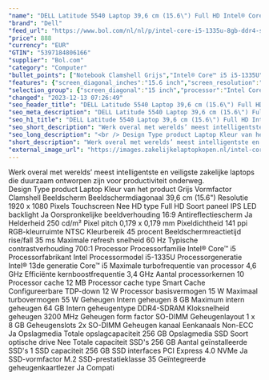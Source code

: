```yaml
---
"name": "DELL Latitude 5540 Laptop 39,6 cm (15.6\") Full HD Intel® Core™ i5 i5-1335U 8 GB DDR4-SDRAM 256 GB SSD Wi-Fi 6E (802.11ax) Windows 11 Pro Grijs"
"brand": "Dell"
"feed_url": "https://www.bol.com/nl/nl/p/intel-core-i5-1335u-8gb-ddr4-sdram-256gb-ssd-39-6-cm-full-hd-1920-x-1080-ips-intel-iris-xe-graphics-lan-wlan-webcam-windows-11-pro-64-bit/9300000148468908"
"price": 888
"currency": "EUR"
"GTIN": "5397184806166"
"supplier": "Bol.com"
"category": "Computer"
"bullet_points": ["Notebook Clamshell Grijs","Intel® Core™ i5 i5-1335U","39,6 cm (15.6\") Full HD 1920 x 1080 Pixels IPS LED backlight 16:9","8 GB DDR4-SDRAM 3200 MHz 1 x 8 GB","256 GB SSD","Intel Iris Xe Graphics","Wi-Fi 6E (802.11ax) Ethernet LAN 10,100,1000 Mbit/s Bluetooth","Lithium-Ion (Li-Ion) 54 Wh 65 W","Windows 11 Pro 64-bit"]
"features": {"screen_diagonal_inches":"15.6 inch","screen_resolution":"1920 x 1080 Pixels","processor_family":"Intel® Core™ i5","memory_size":"8 GB","memory_type":"DDR4-SDRAM","total_storage_space":"256 GB","operating_system":"Windows","battery_capacity":"54 Wh","width":"357,8 mm","depth":"233,3 mm","weight":"1,61 kg","graphics_card":"Intel Iris Xe Graphics"}
"selection_group": {"screen_diagonal":"15 inch","processor":"Intel Core i5","changed_price_past_3_days":false,"product_family":"Latitude"}
"changed": "2023-12-13 07:26:49"
"seo_header_title": "DELL Latitude 5540 Laptop 39,6 cm (15.6\") Full HD Intel® Core™ i5 i5-1335U 8 GB DDR4-SDRAM 256 GB SSD Wi-Fi 6E (802.11ax) Windows 11 Pro Grijs"
"seo_meta_description": "DELL Latitude 5540 Laptop 39,6 cm (15.6\") Full HD Intel® Core™ i5 i5-1335U 8 GB DDR4-SDRAM 256 GB SSD Wi-Fi 6E (802.11ax) Windows 11 Pro Grijs"
"seo_h1_title": "DELL Latitude 5540 Laptop 39,6 cm (15.6\") Full HD Intel® Core™ i5 i5-1335U 8 GB DDR4-SDRAM 256 GB SSD Wi-Fi 6E (802.11ax) Windows 11 Pro Grijs"
"seo_short_description": "Werk overal met werelds’ meest intelligentste en veiligste zakelijke laptops die duurzaam ontworpen zijn voor productiviteit onderweg."
"seo_long_description": "<br /> Design Type product Laptop Kleur van het product Grijs Vormfactor Clamshell Beeldscherm Beeldschermdiagonaal 39,6 cm (15. 6\") Resolutie 1920 x 1080 Pixels Touchscreen Nee HD type Full HD Soort paneel IPS LED backlight Ja Oorspronkelijke beeldverhouding 16:9 Antireflectiescherm Ja Helderheid 250 cd/m² Pixel pitch 0,179 x 0,179 mm Pixeldichtheid 141 ppi RGB-kleurruimte NTSC Kleurbereik 45 procent Beeldschermreactietijd rise/fall 35 ms Maximale refresh snelheid 60 Hz Typische contrastverhouding 700:1 Processor Processorfamilie Intel® Core™ i5 Processorfabrikant Intel Processormodel i5-1335U Processorgeneratie Intel® 13de generatie Core™ i5 Maximale turbofrequentie van processor 4,6 GHz Efficiënte kernboostfrequentie 3,4 GHz Aantal processorkernen 10 Processor cache 12 MB Processor cache type Smart Cache Configureerbare TDP-down 12 W Processor basisvermogen 15 W Maximaal turbovermogen 55 W Geheugen Intern geheugen 8 GB Maximum intern geheugen 64 GB Intern geheugentype DDR4-SDRAM Kloksnelheid geheugen 3200 MHz Geheugen form factor SO-DIMM Geheugenlayout 1 x 8 GB Geheugenslots 2x SO-DIMM Geheugen kanaal Eenkanaals Non-ECC Ja Opslagmedia Totale opslagcapaciteit 256 GB Opslagmedia SSD Soort optische drive Nee Totale capaciteit SSD's 256 GB Aantal geïnstalleerde SSD's 1 SSD capaciteit 256 GB SSD interfaces PCI Express 4. 0 NVMe Ja SSD-vormfactor M. 2 SSD-prestatieklasse 35 Geïntegreerde geheugenkaartlezer Ja Compati"
"short_description": "Werk overal met werelds’ meest intelligentste en veiligste zakelijke laptops die duurzaam ontworpen zijn voor productiviteit onderweg. Design Type product Laptop Kleur van het product Grijs Vormfactor Clamshell Beeldscherm Beeldschermdiagonaal 39,6 cm (15.6\") Resolutie 1920 x 1080 Pixels Touchscreen Nee HD type Full HD Soort paneel IPS LED backlight Ja Oorspronkelijke beeldverhouding 16:9 Antireflectiescherm Ja Helderheid 250 cd/m² Pixel pitch 0,179 x 0,179 mm Pixeldichtheid 141 ppi RGB-kleurruimte NTSC Kleurbereik 45 procent Beeldschermreactietijd rise/fall 35 ms Maximale refresh snelheid 60 Hz Typische contrastverhouding 700:1 Processor Processorfamilie Intel® Core™ i5 Processorfabrikant Intel Processormodel i5-1335U Processorgeneratie Intel® 13de generatie Core™ i5 Maximale turbofrequentie van processor 4,6 GHz Efficiënte kernboostfrequentie 3,4 GHz Aantal processorkernen 10 Processor cache 12 MB Processor cache type Smart Cache Configureerbare TDP-down 12 W Processor basisvermogen 15 W Maximaal turbovermogen 55 W Geheugen Intern geheugen 8 GB Maximum intern geheugen 64 GB Intern geheugentype DDR4-SDRAM Kloksnelheid geheugen 3200 MHz Geheugen form factor SO-DIMM Geheugenlayout 1 x 8 GB Geheugenslots 2x SO-DIMM Geheugen kanaal Eenkanaals Non-ECC Ja Opslagmedia Totale opslagcapaciteit 256 GB Opslagmedia SSD Soort optische drive Nee Totale capaciteit SSD's 256 GB Aantal geïnstalleerde SSD's 1 SSD capaciteit 256 GB SSD interfaces PCI Express 4.0 NVMe Ja SSD-vormfactor M.2 SSD-prestatieklasse 35 Geïntegreerde geheugenkaartlezer Ja Compati"
"external_image_url": "https://images.zakelijkelaptopkopen.nl/intel-core-i5-1335u-8gb-ddr4-sdram-256gb-ssd-39-6-cm-full-hd-1920-x-1080-ips-intel-iris-xe-graphics-lan-wlan-webcam-windows-11-pro-64-bit-2.webp"
---
```


Werk overal met werelds’ meest intelligentste en veiligste zakelijke laptops die duurzaam ontworpen zijn voor productiviteit onderweg. <br /> Design Type product Laptop Kleur van het product Grijs Vormfactor Clamshell Beeldscherm Beeldschermdiagonaal 39,6 cm (15.6") Resolutie 1920 x 1080 Pixels Touchscreen Nee HD type Full HD Soort paneel IPS LED backlight Ja Oorspronkelijke beeldverhouding 16:9 Antireflectiescherm Ja Helderheid 250 cd/m² Pixel pitch 0,179 x 0,179 mm Pixeldichtheid 141 ppi RGB-kleurruimte NTSC Kleurbereik 45 procent Beeldschermreactietijd rise/fall 35 ms Maximale refresh snelheid 60 Hz Typische contrastverhouding 700:1 Processor Processorfamilie Intel® Core™ i5 Processorfabrikant Intel Processormodel i5-1335U Processorgeneratie Intel® 13de generatie Core™ i5 Maximale turbofrequentie van processor 4,6 GHz Efficiënte kernboostfrequentie 3,4 GHz Aantal processorkernen 10 Processor cache 12 MB Processor cache type Smart Cache Configureerbare TDP-down 12 W Processor basisvermogen 15 W Maximaal turbovermogen 55 W Geheugen Intern geheugen 8 GB Maximum intern geheugen 64 GB Intern geheugentype DDR4-SDRAM Kloksnelheid geheugen 3200 MHz Geheugen form factor SO-DIMM Geheugenlayout 1 x 8 GB Geheugenslots 2x SO-DIMM Geheugen kanaal Eenkanaals Non-ECC Ja Opslagmedia Totale opslagcapaciteit 256 GB Opslagmedia SSD Soort optische drive Nee Totale capaciteit SSD's 256 GB Aantal geïnstalleerde SSD's 1 SSD capaciteit 256 GB SSD interfaces PCI Express 4.0 NVMe Ja SSD-vormfactor M.2 SSD-prestatieklasse 35 Geïntegreerde geheugenkaartlezer Ja Compati